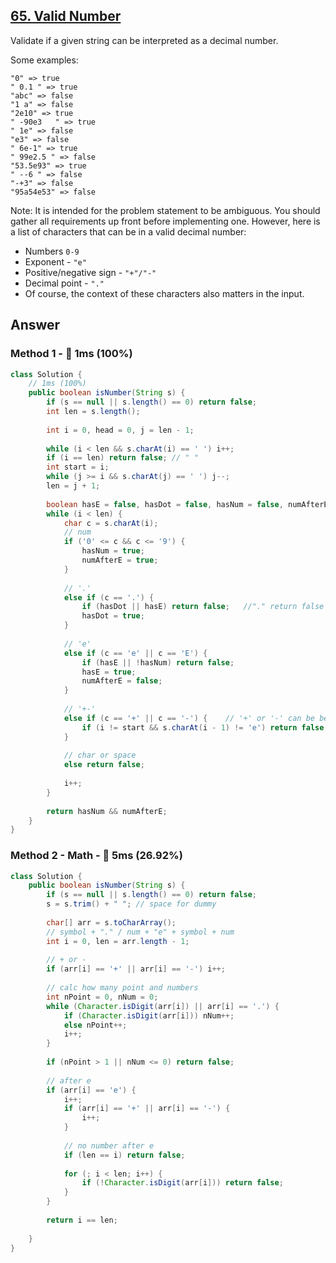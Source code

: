 ## [65. Valid Number](https://leetcode.com/problems/valid-number/)

Validate if a given string can be interpreted as a decimal number.

Some examples:
```
"0" => true
" 0.1 " => true
"abc" => false
"1 a" => false
"2e10" => true
" -90e3   " => true
" 1e" => false
"e3" => false
" 6e-1" => true
" 99e2.5 " => false
"53.5e93" => true
" --6 " => false
"-+3" => false
"95a54e53" => false
```
Note: It is intended for the problem statement to be ambiguous. You should gather all requirements up front before implementing one. However, here is a list of characters that can be in a valid decimal number:

- Numbers `0-9`
- Exponent - `"e"`
- Positive/negative sign - `"+"/"-"`
- Decimal point - `"."`
- Of course, the context of these characters also matters in the input.

## Answer

### Method 1  - :rocket: 1ms (100%)
```java
class Solution {
    // 1ms (100%)
    public boolean isNumber(String s) {
        if (s == null || s.length() == 0) return false;
        int len = s.length();
    
        int i = 0, head = 0, j = len - 1;
        
        while (i < len && s.charAt(i) == ' ') i++;
        if (i == len) return false; // " "
        int start = i;
        while (j >= i && s.charAt(j) == ' ') j--;
        len = j + 1;
        
        boolean hasE = false, hasDot = false, hasNum = false, numAfterE = false;
        while (i < len) {
            char c = s.charAt(i);
            // num
            if ('0' <= c && c <= '9') {
                hasNum = true;
                numAfterE = true;
            }    
            
            // '.' 
            else if (c == '.') {
                if (hasDot || hasE) return false;   //"." return false as well
                hasDot = true;
            } 
            
            // 'e'
            else if (c == 'e' || c == 'E') {
                if (hasE || !hasNum) return false;
                hasE = true;
                numAfterE = false;
            }
            
            // '+-'
            else if (c == '+' || c == '-') {    // '+' or '-' can be before num or after e
                if (i != start && s.charAt(i - 1) != 'e') return false;
            }
            
            // char or space
            else return false;
            
            i++;
        }
        
        return hasNum && numAfterE;
    }
}
```

### Method 2 - Math - :turtle: 5ms (26.92%)

```java
class Solution {
    public boolean isNumber(String s) {
        if (s == null || s.length() == 0) return false;
        s = s.trim() + " "; // space for dummy
        
        char[] arr = s.toCharArray();
        // symbol + "." / num + "e" + symbol + num
        int i = 0, len = arr.length - 1;
        
        // + or -
        if (arr[i] == '+' || arr[i] == '-') i++;
        
        // calc how many point and numbers
        int nPoint = 0, nNum = 0;
        while (Character.isDigit(arr[i]) || arr[i] == '.') {
            if (Character.isDigit(arr[i])) nNum++;
            else nPoint++;
            i++;
        }
        
        if (nPoint > 1 || nNum <= 0) return false;
        
        // after e
        if (arr[i] == 'e') {
            i++;
            if (arr[i] == '+' || arr[i] == '-') {
                i++;
            }
            
            // no number after e
            if (len == i) return false;
            
            for (; i < len; i++) {
                if (!Character.isDigit(arr[i])) return false;
            }
        }
        
        return i == len;
        
    }
}
```
